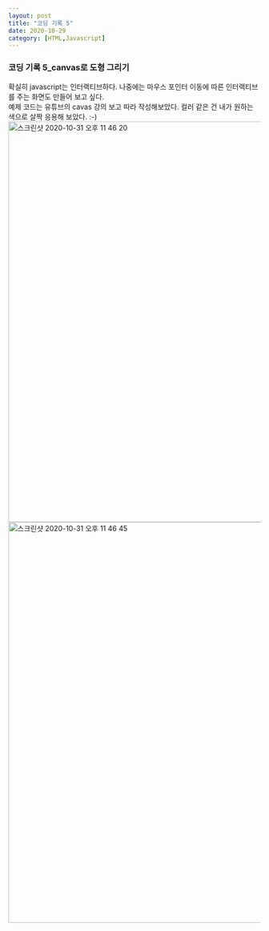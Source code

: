 ```yaml
---
layout: post
title: "코딩 기록 5"
date: 2020-10-29
category: [HTML,Javascript]
---
```


<h3>코딩 기록 5_canvas로 도형 그리기</h3>
확실히 javascript는 인터랙티브하다. 나중에는 마우스 포인터 이동에 따른 인터랙티브를 주는 화면도 만들어 보고 싶다.
<br>예제 코드는 유튜브의 cavas 강의 보고 따라 작성해보았다. 컬러 같은 건 내가 원하는 색으로 살짝 응용해 보았다. :-)

<img width="800" alt="스크린샷 2020-10-31 오후 11 46 20" src="https://user-images.githubusercontent.com/49034615/97782185-6dda3b00-1bd3-11eb-98ed-6e874fd4f608.png">
<img width="800" alt="스크린샷 2020-10-31 오후 11 46 45" src="https://user-images.githubusercontent.com/49034615/97782216-a24df700-1bd3-11eb-8898-3bc105c25283.png">
